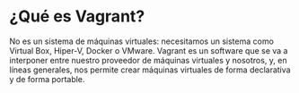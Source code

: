 # ¿Qué es Vagrant?
No es un sistema de máquinas virtuales: necesitamos un sistema como Virtual Box, Hiper-V, Docker o VMware.
Vagrant es un software que se va a interponer entre nuestro proveedor de máquinas virtuales y nosotros, y, en líneas generales, nos permite crear máquinas virtuales de forma declarativa y de forma portable.
